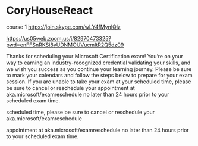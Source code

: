 # CoryHouseReact
course 1
https://join.skype.com/wLY4fMynIQlz



https://us05web.zoom.us/j/82970473325?pwd=enFFSnRKSi8yUDNMOUVucmltR2Q5dz09


Thanks for scheduling your Microsoft Certification exam! You’re on your way to earning an industry-recognized credential validating your skills, and we wish you success as you continue your learning journey. Please be sure to mark your calendars and follow the steps below to prepare for your exam session. If you are unable to take your exam at your scheduled time, please be sure to cancel or reschedule your appointment at aka.microsoft/examreschedule no later than 24 hours prior to your scheduled exam time.

scheduled time, please be sure to cancel or reschedule your 
aka.microsoft/examreschedule

appointment at aka.microsoft/examreschedule no later than 24 hours prior to your scheduled exam time.

